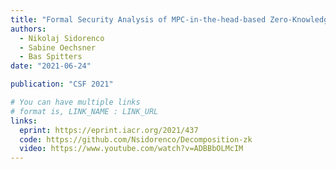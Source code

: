 ```yaml
---
title: "Formal Security Analysis of MPC-in-the-head-based Zero-Knowledge"
authors:
  - Nikolaj Sidorenco
  - Sabine Oechsner
  - Bas Spitters
date: "2021-06-24"

publication: "CSF 2021"

# You can have multiple links
# format is, LINK_NAME : LINK_URL
links:
  eprint: https://eprint.iacr.org/2021/437
  code: https://github.com/Nsidorenco/Decomposition-zk
  video: https://www.youtube.com/watch?v=ADBBbOLMcIM
---
```

